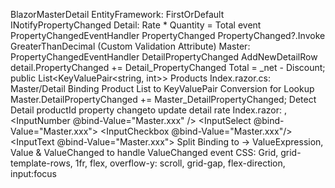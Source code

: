 BlazorMasterDetail
EntityFramework: FirstOrDefault
INotifyPropertyChanged
Detail: Rate * Quantity = Total
        event PropertyChangedEventHandler PropertyChanged
        PropertyChanged?.Invoke
        GreaterThanDecimal (Custom Validation Attribute)
Master: PropertyChangedEventHandler DetailPropertyChanged
        AddNewDetailRow
        detail.PropertyChanged += Detail_PropertyChanged
        Total = _net - Discount;
        public List<KeyValuePair<string, int>> Products
Index.razor.cs: Master/Detail Binding
                Product List to KeyValuePair Conversion for Lookup
                Master.DetailPropertyChanged += Master_DetailPropertyChanged;
                Detect Detail productId property changeto update detail rate
Index.razor: <DataAnnotationsValidator />, 
            <ValidationSummary />
            <InputNumber @bind-Value="Master.xxx" />
            <ValidationMessage For="() => Master.xxx" />
            <InputSelect @bind-Value="Master.xxx">
            <InputCheckbox @bind-Value="Master.xxx"/>
            <InputText @bind-Value="Master.xxx">
            Split Binding to -> ValueExpression, Value & ValueChanged to handle ValueChanged event
CSS: Grid, grid-template-rows, 1fr, flex, overflow-y: scroll, grid-gap, flex-direction, input:focus
